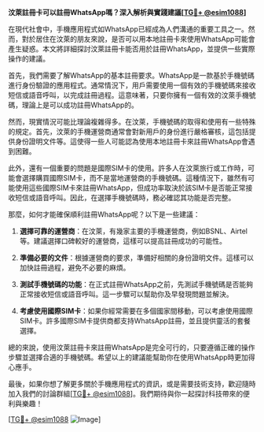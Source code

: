 **汶萊註冊卡可以註冊WhatsApp嗎？深入解析與實踐建議[[TG💪+ @esim1088](https://t.me/s/esim1088)]**

在現代社會中，手機應用程式如WhatsApp已經成為人們溝通的重要工具之一。然而，對於居住在汶萊的朋友來說，是否可以用本地註冊卡來使用WhatsApp可能會產生疑惑。本文將詳細探討汶萊註冊卡能否用於註冊WhatsApp，並提供一些實際操作的建議。

首先，我們需要了解WhatsApp的基本註冊要求。WhatsApp是一款基於手機號碼進行身份驗證的應用程式。通常情況下，用戶需要使用一個有效的手機號碼來接收短信或語音呼叫，以完成註冊過程。這意味著，只要你擁有一個有效的汶萊手機號碼，理論上是可以成功註冊WhatsApp的。

然而，現實情況可能比理論複雜得多。在汶萊，手機號碼的取得和使用有一些特殊的規定。首先，汶萊的手機運營商通常會對新用戶的身份進行嚴格審核，這包括提供身份證明文件等。這使得一些人可能認為使用本地註冊卡來註冊WhatsApp會遇到困難。

此外，還有一個重要的問題是國際SIM卡的使用。許多人在汶萊旅行或工作時，可能會選擇購買國際SIM卡，而不是當地運營商的手機號碼。這種情況下，雖然有可能使用這些國際SIM卡來註冊WhatsApp，但成功率取決於該SIM卡是否能正常接收短信或語音呼叫。因此，在選擇手機號碼時，務必確認其功能是否完整。

那麼，如何才能確保順利註冊WhatsApp呢？以下是一些建議：

1. **選擇可靠的運營商**：在汶萊，有幾家主要的手機運營商，例如BSNL、Airtel等。建議選擇口碑較好的運營商，這樣可以提高註冊成功的可能性。

2. **準備必要的文件**：根據運營商的要求，準備好相關的身份證明文件。這樣可以加快註冊過程，避免不必要的麻煩。

3. **測試手機號碼的功能**：在正式註冊WhatsApp之前，先測試手機號碼是否能夠正常接收短信或語音呼叫。這一步驟可以幫助你及早發現問題並解決。

4. **考慮使用國際SIM卡**：如果你經常需要在多個國家間移動，可以考慮使用國際SIM卡。許多國際SIM卡提供商都支持WhatsApp註冊，並且提供靈活的套餐選擇。

總的來說，使用汶萊註冊卡來註冊WhatsApp是完全可行的，只要遵循正確的操作步驟並選擇合適的手機號碼。希望以上的建議能幫助你在使用WhatsApp時更加得心應手。

最後，如果你想了解更多關於手機應用程式的資訊，或是需要技術支持，歡迎隨時加入我們的討論群組[[TG💪+ @esim1088](https://t.me/s/esim1088)]。我們期待與你一起探討科技帶來的便利與樂趣！

[[TG💪+ @esim1088](https://t.me/s/esim1088) ![Image](https://i.postimg.cc/4NQfJmqS/Snipaste-2025-05-13-00-14-12.png)]